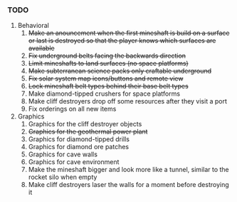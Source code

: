 ### TODO
1. Behavioral
    1. ~~Make an anouncement when the first mineshaft is build on a surface or last is destroyed so that   the player knows which surfaces are available~~
    1. ~~Fix underground belts facing the backwards direction~~
    1. ~~Limit mineshafts to land surfaces (no space platforms)~~
    1. ~~Make subterranean science packs only craftable underground~~
    1. ~~Fix solar system map icons/buttons and remote view~~
    1. ~~Lock mineshaft belt types behind their base belt types~~
    1. Make diamond-tipped crushers for space platforms
    1. Make cliff destroyers drop off some resources after they visit a port
    1. Fix orderings on all new items
1. Graphics
    1. Graphics for the cliff destroyer objects
    1. ~~Graphics for the geothermal power plant~~
    1. Graphics for diamond-tipped drills
    1. Graphics for diamond ore patches
    1. Graphics for cave walls
    1. Graphics for cave environment
    1. Make the mineshaft bigger and look more like a tunnel, similar to the rocket silo when empty
    1. Make cliff destroyers laser the walls for a moment before destroying it
